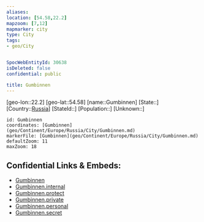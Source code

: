 ```yaml
---
aliases: 
location: [54.58,22.2]
mapzoom: [7,12] 
mapmarker: city 
type: City
tags:
- geo/City


SpocWebEntityId: 30638
isDeleted: false
confidential: public

title: Gumbinnen
---
```

[geo-lon::22.2]
[geo-lat::54.58]
[name::Gumbinnen]
[State::]
[Country::[Russia](geo/Continent/Europe/Russia.md)]
[StateId::]
[Population::]
[Unknown::]


```leaflet
id: Gumbinnen
coordinates: [Gumbinnen](geo/Continent/Europe/Russia/City/Gumbinnen.md)
markerFile: [Gumbinnen](geo/Continent/Europe/Russia/City/Gumbinnen.md)
defaultZoom: 11 
maxZoom: 18
```


## Confidential Links & Embeds: 
- [Gumbinnen](../../../../../../_public/geo/Continent/Europe/Russia/City/Gumbinnen.md) 
- [Gumbinnen.internal](../../../../../../_internal/geo/Continent/Europe/Russia/City/Gumbinnen.internal.md) 
- [Gumbinnen.protect](../../../../../../_protect/geo/Continent/Europe/Russia/City/Gumbinnen.protect.md) 
- [Gumbinnen.private](../../../../../../_private/geo/Continent/Europe/Russia/City/Gumbinnen.private.md) 
- [Gumbinnen.personal](../../../../../../_personal/geo/Continent/Europe/Russia/City/Gumbinnen.personal.md) 
- [Gumbinnen.secret](../../../../../../_secret/geo/Continent/Europe/Russia/City/Gumbinnen.secret.md) 
